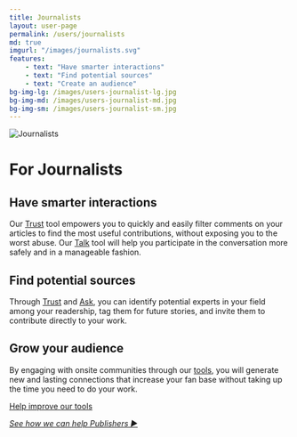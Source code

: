 ```yaml
---
title: Journalists
layout: user-page
permalink: /users/journalists
md: true
imgurl: "/images/journalists.svg"
features:
    - text: "Have smarter interactions"
    - text: "Find potential sources"
    - text: "Create an audience"
bg-img-lg: /images/users-journalist-lg.jpg
bg-img-md: /images/users-journalist-md.jpg
bg-img-sm: /images/users-journalist-sm.jpg
---
```


![Journalists](/images/journalists.svg)

# For Journalists

## Have smarter interactions 

Our [Trust](/products/trust.html) tool empowers you to quickly and easily filter comments on your articles to find the most useful contributions, without exposing you to the worst abuse. Our [Talk](/products/talk.html) tool will help you participate in the conversation more safely and in a manageable fashion.

## Find potential sources

Through [Trust](/products/trust.html) and [Ask](/products/ask.html), you can identify potential experts in your field among your readership, tag them for future stories, and invite them to contribute directly to your work.

## Grow your audience

By engaging with onsite communities through our [tools](/#products), you will generate new and lasting connections that increase your fan base without taking up the time you need to do your work.


[Help improve our tools](/contribute.html)
&nbsp; 
 
*[See how we can help Publishers ▶︎](publishers.html)*
